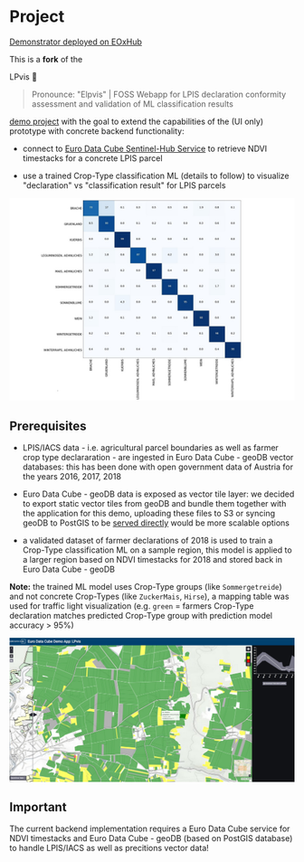 # Project

[Demonstrator deployed on EOxHub](https://lpvis-0652eab6-e5d0-11e9-a359-2a2ae2dbcce4.edc.hub.eox.at)

This is a **fork** of the 

LPvis 🕺
> Pronounce: "Elpvis" | FOSS Webapp for LPIS declaration conformity assessment and validation of ML classification results

[demo project](https://github.com/EOX-A/LPvis) with the goal to extend the capabilities of the (UI only) prototype with concrete backend functionality:

- connect to [Euro Data Cube Sentinel-Hub Service](https://hub.eox.at/marketplace?group=Euro%20Data%20Cube) to retrieve NDVI timestacks for a concrete LPIS parcel

- use a trained Crop-Type classification ML (details to follow) to visualize "declaration" vs "classification result" for LPIS parcels

![Confusion Matrix](media/confusion_matrix.jpg)

## Prerequisites

- LPIS/IACS data - i.e. agricultural parcel boundaries as well as farmer crop type declararation - are ingested in Euro Data Cube - geoDB vector databases: this has been done with open government data of Austria for the years 2016, 2017, 2018

- Euro Data Cube - geoDB data is exposed as vector tile layer: we decided to export static vector tiles from geoDB and bundle them together with the application for this demo, uploading these files to S3 or syncing geoDB to PostGIS to be [served directly](https://info.crunchydata.com/blog/dynamic-vector-tiles-from-postgis) would be more scalable options

- a validated dataset of farmer declarations of 2018 is used to train a Crop-Type classification ML on a sample region, this model is applied to a larger region based on NDVI timestacks for 2018 and stored back in Euro Data Cube - geoDB

**Note:** the trained ML model uses Crop-Type groups (like `Sommergetreide`) and not concrete Crop-Types (like `ZuckerMais`, `Hirse`), a mapping table was used for traffic light visualization (e.g. `green` = farmers Crop-Type declaration matches predicted Crop-Type group with prediction model accuracy > 95%)

![Overview](media/lpvis.jpg)

## Important

The current backend implementation requires a Euro Data Cube service for NDVI timestacks and Euro Data Cube - geoDB (based on PostGIS database) to handle LPIS/IACS as well as precitions vector data!
